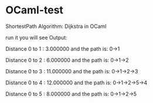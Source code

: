# OCaml-test
ShortestPath Algorithm: Dijkstra in OCaml


run it you will see Output:

Distance 0 to 1 : 3.000000	and the path is: 0->1

Distance 0 to 2 : 6.000000	and the path is: 0->1->2

Distance 0 to 3 : 11.000000	and the path is: 0->1->2->3

Distance 0 to 4 : 12.000000	and the path is: 0->1->2->5->4

Distance 0 to 5 : 8.000000	and the path is: 0->1->2->5
